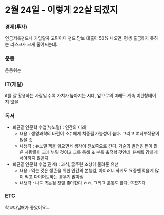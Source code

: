 # 2월 24일 - 이렇게 22살 되겠지

### 경제\(투자\)

연금저축펀드나 가입할까 고민이다 펀드 담보 대출이 50% 나오면, 평생 출금하지 못하는 리스크가 크게 줄어드는데. 

### 운동

 운동쉬는

### IT\(개발\)

it를 잘 활용하는 사람일 수록 가치가 높아지는 시대, 앞으로의 미래도 계속 이런형태이지 않을

### 독서

* 퇴근길 인문학 수업\(뉴노멀\) : 인간의 미래
  * 내용 : 생명과학의 바런이 소수에게 치중될 가능성이 높다. 그리고 여러부작용이 많을 것
  * 내생각 : 뉴노멀 책을 읽으면서 생각이 진보쪽으로 간다. 기술의 발전은 돈이 많은 사람들이 크게 누릴 것이고 그를 통해 또 부를 축적할 것인데, 분배를 강하게 해야하지 않을까
* 퇴근길 인문학 수업\(관계\) : 과식, 굶주린 조상이 물려준 유산
  * 내용 : 먹는 것은 생존을 위한 인간의 본능임, 아이러니 하게도 요증엔 먹을게 많아 먹고 다이어트하는 경우가 많아짐
  * 내생각 : 나도 먹는걸 정말 좋아한다 ㅎㅎ, 그리고 운동도 한다, 뜨끔하다

### ETC

학교다닐때가 좋았어요....

